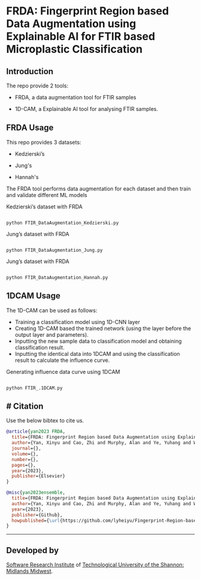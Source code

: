 # FRDA: Fingerprint Region based Data Augmentation using Explainable AI for FTIR based Microplastic Classification





## Introduction




The repo provide 2 tools:  

- FRDA, a data augmentation tool for FTIR samples

- 1D-CAM, a Explainable AI tool for analysing FTIR samples.





## FRDA Usage




This repo provides 3 datasets:

- Kedzierski’s

- Jung's

- Hannah's




The FRDA tool performs data augmentation for each dataset and then train and validate different ML models


Kedzierski’s dataset with FRDA




```

python FTIR_DataAugmentation_Kedzierski.py

```

Jung’s dataset with FRDA




```

python FTIR_DataAugmentation_Jung.py

```

Jung’s dataset with FRDA




```

python FTIR_DataAugmentation_Hannah.py

```

## 1DCAM Usage

The 1D-CAM can be used as follows: 
-	Training a classification model using 1D-CNN layer
-	Creating 1D-CAM based the trained network (using the layer before the output layer and parameters).
-	Inputting the new sample data to classification model and obtaining classification result.
- Inputting the identical data into 1DCAM and using the classification result to calculate the influence curve. 


Generating influence data curve using 1DCAM 
```

python FTIR_.1DCAM.py

```

## # Citation

Use the below bibtex to cite us.

```BibTeX
@article{yan2023 FRDA,
  title={FRDA: Fingerprint Region based Data Augmentation using Explainable AI for FTIR based Microplastic Classification},
  author={Yan, Xinyu and Cao, Zhi and Murphy, Alan and Ye, Yuhang and Wang, Xinwu and Qiao, Yuansong},
  journal={},
  volume={},
  number={},
  pages={},
  year={2023},
  publisher={Elsevier}
}

@misc{yan2023ensemble,
  title={FRDA: Fingerprint Region based Data Augmentation using Explainable AI for FTIR based Microplastic Classification},
  author={Yan, Xinyu and Cao, Zhi and Murphy, Alan and Ye, Yuhang and Wang, Xinwu and Qiao, Yuansong},
  year={2023},
  publisher={Github},
  howpublished={\url{https://github.com/lyheiyu/Fingerprint-Region-based-Data-Augmentation-using-Explainable-AI-for-FTIR-based-MP-Classification/}},
}

```
* * * * *

## Developed by

[Software Research Institute](https://sri-tus.eu/) of [Technological University of the Shannon: Midlands Midwest](https://tus.ie/).
